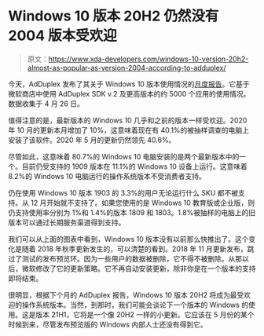 # Windows 10 版本 20H2 仍然没有 2004 版本受欢迎

> 原文：<https://www.xda-developers.com/windows-10-version-20h2-almost-as-popular-as-version-2004-according-to-adduplex/>

今天，AdDuplex 发布了其关于 Windows 10 版本使用情况的[月度报告](https://reports.adduplex.com/#/r/2021-04)。它基于微软商店中使用 AdDuplex SDK v.2 及更高版本的约 5000 个应用的使用情况。数据收集于 4 月 26 日。

值得注意的是，最新版本的 Windows 10 几乎和之前的版本一样受欢迎。2020 年 10 月的更新本月增加了 10%，这意味着现在有 40.1%的被抽样调查的电脑上安装了该软件。2020 年 5 月的更新仍然领先 40.6%。

尽管如此，这意味着 80.7%的 Windows 10 电脑安装的是两个最新版本中的一个。目前仍受支持的 1909 版本在 11.1%的 Windows 10 设备上运行。这意味着 8.2%的 Windows 10 电脑运行的操作系统版本不受消费者支持。

仍在使用 Windows 10 版本 1903 的 3.3%的用户无论运行什么 SKU 都不被支持。从 12 月开始就不支持了。如果您使用的是 Windows 10 教育版或企业版，则仍支持使用率分别为 1%和 1.4%的版本 1809 和 1803。1.8%被抽样的电脑上的旧版本可以通过长期服务渠道得到支持。

我们可以从上面的图表中看到，Windows 10 版本没有以前那么快推出了。这个变化是随着 2018 年秋季更新发生的，可以清楚的看到。2018 年 11 月更新发布，跳过了测试的发布预览环。因为一些用户的数据被删除，它不得不被删除。从那以后，微软修改了它的更新策略。它不再自动安装更新，除非你是在一个版本的支持即将结束。

很明显，根据下个月的 AdDuplex 报告，Windows 10 版本 20H2 将成为最受欢迎的操作系统版本。当然，到那时，我们可能会谈论下一个版本的 Windows 的使用。这是版本 21H1，它将是一个像 20H2 一样的小更新。它应该在 5 月份的某个时候到来，尽管发布预览版的 Windows 内部人士还没有得到它。